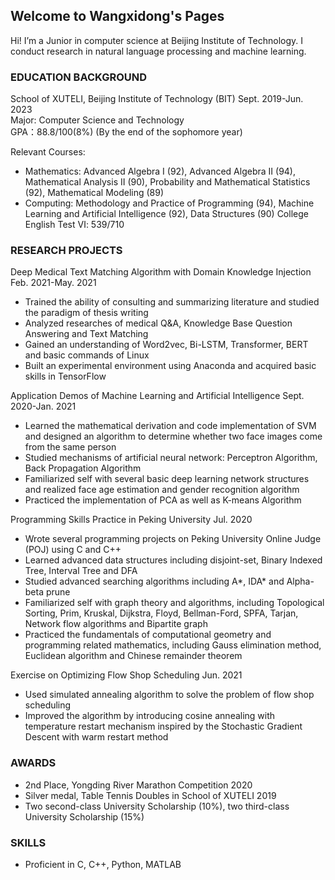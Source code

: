 
## Welcome to Wangxidong's Pages

Hi! I’m a Junior in computer science at Beijing Institute of Technology. I conduct research in natural language processing and machine learning. 

### EDUCATION BACKGROUND
School of XUTELI, Beijing Institute of Technology (BIT)                       Sept. 2019-Jun. 2023                                  
Major: Computer Science and Technology   
GPA：88.8/100(8%) (By the end of the sophomore year)                                                                                                                           

Relevant Courses: 
- Mathematics: Advanced Algebra I (92), Advanced Algebra II (94), Mathematical Analysis II (90), Probability and Mathematical Statistics (92), Mathematical Modeling (89)
- Computing: Methodology and Practice of Programming (94), Machine Learning and Artificial Intelligence (92), Data Structures (90)
College English Test Ⅵ: 539/710

### RESEARCH PROJECTS
Deep Medical Text Matching Algorithm with Domain Knowledge Injection          Feb. 2021-May. 2021                    
- Trained the ability of consulting and summarizing literature and studied the paradigm of thesis writing
- Analyzed researches of medical Q&A, Knowledge Base Question Answering and Text Matching
- Gained an understanding of Word2vec, Bi-LSTM, Transformer, BERT and basic commands of Linux
- Built an experimental environment using Anaconda and acquired basic skills in TensorFlow

Application Demos of Machine Learning and Artificial Intelligence             Sept. 2020-Jan. 2021                
- Learned the mathematical derivation and code implementation of SVM and designed an algorithm to determine whether two face images come from the same person
- Studied mechanisms of artificial neural network: Perceptron Algorithm, Back Propagation Algorithm
- Familiarized self with several basic deep learning network structures and realized face age estimation and gender recognition algorithm
- Practiced the implementation of PCA as well as K-means Algorithm

Programming Skills Practice in Peking University                              Jul. 2020                                 
- Wrote several programming projects on Peking University Online Judge (POJ) using C and C++
- Learned advanced data structures including disjoint-set, Binary Indexed Tree, Interval Tree and DFA
- Studied advanced searching algorithms including A*, IDA* and Alpha-beta prune
- Familiarized self with graph theory and algorithms, including Topological Sorting, Prim, Kruskal, Dijkstra, Floyd, Bellman-Ford, SPFA, Tarjan, Network flow algorithms and Bipartite graph
- Practiced the fundamentals of computational geometry and programming related mathematics, including Gauss elimination method, Euclidean algorithm and Chinese remainder theorem

Exercise on Optimizing Flow Shop Scheduling                                   Jun. 2021                                                   
- Used simulated annealing algorithm to solve the problem of flow shop scheduling
- Improved the algorithm by introducing cosine annealing with temperature restart mechanism inspired by the Stochastic Gradient Descent with warm restart method


### AWARDS 

- 2nd Place, Yongding River Marathon Competition                                        2020
- Silver medal, Table Tennis Doubles in School of XUTELI                                2019
- Two second-class University Scholarship (10%), two third-class University Scholarship (15%)    

### SKILLS                                                                                                              
- Proficient in C, C++, Python, MATLAB

